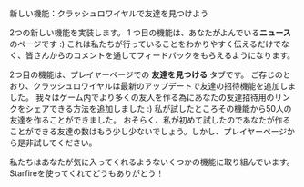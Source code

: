 新しい機能：クラッシュロワイヤルで友達を見つけよう

2つの新しい機能を実装します。 1 つ目の機能は、あなたがよんでいる**ニュース** のページです :) これは私たちが行っていることをわかりやすく伝えるだけでなく、皆さんからのコメントを通してフィードバックをもらえるようになります。

2つ目の機能は、プレイヤーページでの **友達を見つける** タブです。 ご存じのとおり、クラッシュロワイヤルは最新のアップデートで友達の招待機能を追加しました。 我々はゲーム内でより多くの友人を作る為にあなたの友達招待用のリンクをシェアできる方法を追加しました :) 私が試したところその機能から50人の友達を作ることができました。 おそらく、私が初めて試したのであなたが作ることができる友達の数はもう少し少ないでしょう。しかし、プレイヤーページから是非試してください。

私たちはあなたが気に入ってくれるようないくつかの機能に取り組んでいます。Starfireを使ってくれてどうもありがとう！